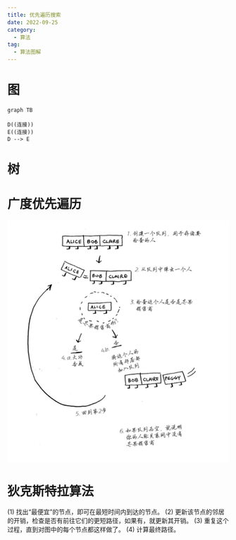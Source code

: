 ```yaml
---
title: 优先遍历搜索
date: 2022-09-25
category:
  - 算法
tag: 
  - 算法图解
---
```


# 图

```mermaid
graph TB

D((连接))
E((连接))
D --> E
```

# 树

# 广度优先遍历

![](./images/20220921163302.png)

# 狄克斯特拉算法

(1) 找出“最便宜”的节点，即可在最短时间内到达的节点。
(2) 更新该节点的邻居的开销，检查是否有前往它们的更短路径，如果有，就更新其开销。
(3) 重复这个过程，直到对图中的每个节点都这样做了。
(4) 计算最终路径。
